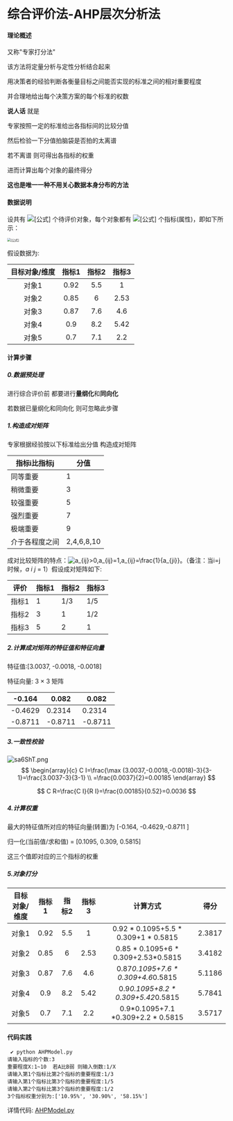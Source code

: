 # 综合评价法-AHP层次分析法

#### 理论概述

又称"专家打分法" 

该方法将定量分析与定性分析结合起来 

用决策者的经验判断各衡量目标之间能否实现的标准之间的相对重要程度

并合理地给出每个决策方案的每个标准的权数

**说人话** 就是 

专家按照一定的标准给出各指标间的比较分值

然后检验一下分值拍脑袋是否拍的太离谱

若不离谱 则可得出各指标的权重 

进而计算出每个对象的最终得分

**这也是唯一一种不用关心数据本身分布的方法**

#### 数据说明

设共有 ![[公式]](https://www.zhihu.com/equation?tex=n) 个待评价对象，每个对象都有 ![[公式]](https://www.zhihu.com/equation?tex=m+) 个指标(属性)，即如下所示：

<img src="https://i.loli.net/2021/03/05/AqKzwRxh73UWTui.png" alt="[公式]" style="zoom:50%;" />

假设数据为:

| 目标对象/维度 | 指标1 | 指标2 | 指标3 |
| :-----------: | :---: | :---: | :---: |
|     对象1     | 0.92  |  5.5  |   1   |
|     对象2     | 0.85  |   6   | 2.53  |
|     对象3     | 0.87  |  7.6  |  4.6  |
|     对象4     |  0.9  |  8.2  | 5.42  |
|     对象5     |  0.7  |  7.1  |  2.2  |

#### 计算步骤

##### 0.数据预处理

进行综合评价前 都要进行**量纲化**和**同向化**

若数据已量纲化和同向化 则可忽略此步骤

##### 1.构造成对矩阵

专家根据经验按以下标准给出分值 构造成对矩阵

| 指标i比指标j   | 分值       |
| -------------- | ---------- |
| 同等重要       | 1          |
| 稍微重要       | 3          |
| 较强重要       | 5          |
| 强烈重要       | 7          |
| 极端重要       | 9          |
| 介于各程度之间 | 2,4,6,8,10 |

成对比较矩阵的特点：![a_{ij}>0,a_{ij}=1,a_{ij}=\frac{1}{a_{ji}}](https://wiki.mbalib.com/w/images/math/f/2/6/f26d489edaa00177610f99eb121d30bf.png)。（备注：当i=j时候，*a* *i* *j* = 1）假设成对矩阵如下:

| 评价  | 指标1 | 指标2 | 指标3 |
| ----- | ----- | ----- | ----- |
| 指标1 | 1     | 1/3   | 1/5   |
| 指标2 | 3     | 1     | 1/2   |
| 指标3 | 5     | 2     | 1     |

##### 2.计算成对矩阵的特征值和特征向量

特征值:[3.0037, -0.0018, -0.0018]

特征向量: 3 × 3 矩阵

| -0.164  | 0.082   | 0.082   |
| ------- | ------- | ------- |
| -0.4629 | 0.2314  | 0.2314  |
| -0.8711 | -0.8711 | -0.8711 |

##### 3.一致性校验

![sa6ShT.png](https://s3.ax1x.com/2021/01/14/sa6ShT.png)
$$
\begin{array}{c}
C I=\frac{\max (3.0037,-0.0018,-0.0018)-3}{3-1}=\frac{3.0037-3}{3-1} \\
=\frac{0.0037}{2}=0.00185
\end{array}
$$

$$
C R=\frac{C I}{R I}=\frac{0.00185}{0.52}=0.0036
$$

##### 4.计算权重

最大的特征值所对应的特征向量(转置)为 [-0.164, -0.4629,-0.8711 ]

归一化(当前值/求和值) =  [0.1095, 0.309, 0.5815]

这三个值即对应的三个指标的权重

##### 5.对象打分

| 目标对象/维度 | 指标1 | 指标2 | 指标3 |               计算方式               | 得分   |
| :-----------: | :---: | :---: | :---: | :----------------------------------: | ------ |
|     对象1     | 0.92  |  5.5  |   1   | 0.92 * 0.1095+5.5 * 0.309+1 * 0.5815 | 2.3817 |
|     对象2     | 0.85  |   6   | 2.53  | 0.85 * 0.1095+6 * 0.309+2.53*0.5815  | 3.4182 |
|     对象3     | 0.87  |  7.6  |  4.6  |  0.87*0.1095+7.6 * 0.309+4.6*0.5815  | 5.1186 |
|     对象4     |  0.9  |  8.2  | 5.42  |  0.9*0.1095+8.2 * 0.309+5.42*0.5815  | 5.7841 |
|     对象5     |  0.7  |  7.1  |  2.2  |  0.9*0.1095+7.1 *0.309+2.2 * 0.5815  | 3.5717 |

#### 代码实践

```
 ✔ python AHPModel.py 
请输入指标的个数:3
重要程度X:1~10  若A比B弱 则输入倒数:1/X
请输入第1个指标比第2个指标的重要程度:1/3
请输入第1个指标比第3个指标的重要程度:1/5
请输入第2个指标比第3个指标的重要程度:1/2
3个指标权重分别为:['10.95%', '30.90%', '58.15%']
```

详情代码: [AHPModel.py]()